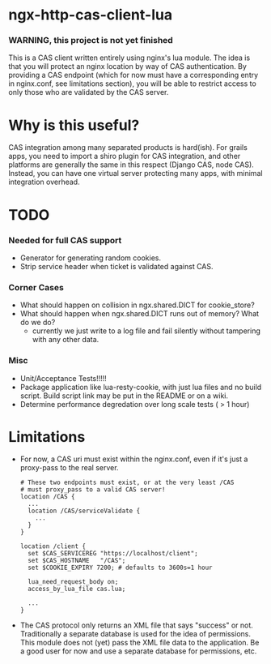 # ngx-http-cas-client-lua

### WARNING, this project is not yet finished

This is a CAS client written entirely using nginx's lua module. The idea is that you will
protect an nginx location by way of CAS authentication. By providing a CAS endpoint (which
for now must have a corresponding entry in nginx.conf, see limitations section), you will be
able to restrict access to only those who are validated by the CAS server.

# Why is this useful?

CAS integration among many separated products is hard(ish). For grails apps, you need to
import a shiro plugin for CAS integration, and other platforms are generally the same in
this respect (Django CAS, node CAS). Instead, you can have one virtual server protecting
many apps, with minimal integration overhead.

# TODO

### Needed for full CAS support
* Generator for generating random cookies.
* Strip service header when ticket is validated against CAS.

### Corner Cases
* What should happen on collision in ngx.shared.DICT for cookie\_store?
* What should happen when ngx.shared.DICT runs out of memory? What do we do?
  - currently we just write to a log file and fail silently without tampering with any
    other data.

### Misc
* Unit/Acceptance Tests!!!!!
* Package application like lua-resty-cookie, with just lua files and no build script. Build
  script link may be put in the README or on a wiki.
* Determine performance degredation over long scale tests ( > 1 hour)

# Limitations
* For now, a CAS uri must exist within the nginx.conf, even if it's just a proxy-pass to the
  real server.
  ```
  # These two endpoints must exist, or at the very least /CAS
  # must proxy_pass to a valid CAS server!
  location /CAS {
    ...
    location /CAS/serviceValidate {
      ...
    }
  }

  location /client {
    set $CAS_SERVICEREG "https://localhost/client";
    set $CAS_HOSTNAME   "/CAS";
    set $COOKIE_EXPIRY 7200; # defaults to 3600s=1 hour

    lua_need_request_body on;
    access_by_lua_file cas.lua;

    ...
  }
  ```
* The CAS protocol only returns an XML file that says "success" or not. Traditionally a
  separate database is used for the idea of permissions. This module does not (yet) pass
  the XML file data to the application. Be a good user for now and use a separate database
  for permissions, etc.
